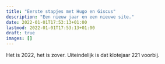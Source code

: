 ```yaml
---
title: "Eerste stapjes met Hugo en Giscus"
description: "Een nieuw jaar en een nieuwe site."
date: 2022-01-01T17:53:13+01:00
lastmod: 2022-01-01T17:53:13+01:00
draft: true
images: []
---
```

Het is 2022, het is zover. Uiteindelijk is dat klotejaar 221 voorbij.